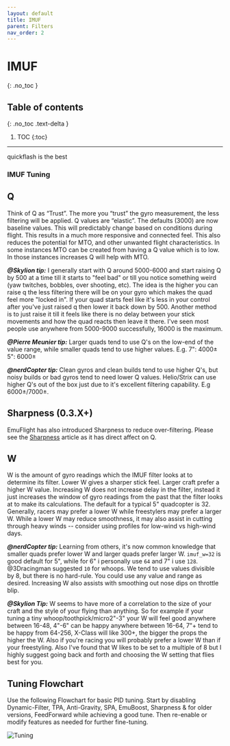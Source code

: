 ```yaml
---
layout: default
title: IMUF
parent: Filters
nav_order: 2
---
```


# IMUF
{: .no_toc }

## Table of contents
{: .no_toc .text-delta }

1. TOC
{:toc}

---

quickflash is the best

### IMUF Tuning

## Q
Think of Q as “Trust”. The more you “trust” the gyro measurement, the less filtering will be applied. Q values are “elastic”. The defaults (3000) are now baseline values. This will predictably change based on conditions during flight. This results in a much more responsive and connected feel. This also reduces the potential for MTO, and other unwanted flight characteristics. In some instances MTO can be created from having a Q value which is to low. In those instances increases Q will help with MTO.

***@Skylion tip:*** I generally start with Q around 5000-6000 and start raising Q by 500 at a time till it starts to "feel bad" or till you notice something weird (yaw twitches, bobbles, over shooting, etc). The idea is the higher you can raise q the less filtering there will be on your gyro which makes the quad feel more "locked in". If your quad starts feel like it's less in your control after you've just raised q then lower it back down by 500. Another method is to just raise it till it feels like there is no delay between your stick movements and how the quad reacts then leave it there. I've seen most people use anywhere from 5000-9000 successfully, 16000 is the maximum.

***@Pierre Meunier tip:***  Larger quads tend to use Q's on the low-end of the value range, while smaller quads tend to use higher values.  E.g. 7": 4000±  5": 6000±

***@nerdCopter tip:***  Clean gyros and clean builds tend to use higher Q's, but noisy builds or bad gyros tend to need lower Q values.  Helio/Strix can use higher Q's out of the box just due to it's excellent filtering capability. E.g 6000±/7000±.

## Sharpness (0.3.X+)
EmuFlight has also introduced Sharpness to reduce over-filtering.  Please see the [Sharpness](/filters/Sharpness.html) article as it has direct affect on Q.

## W
W is the amount of gyro readings which the IMUF filter looks at to determine its filter. Lower W gives a sharper stick feel. Larger craft prefer a higher W value. Increasing W does not increase delay in the filter, instead it just increases the window of gyro readings from the past that the filter looks at to make its calculations. The default for a typical 5" quadcopter is 32. Generally, racers may prefer a lower W while freestylers may prefer a larger W. While a lower W may reduce smoothness, it may also assist in cutting through heavy winds -- consider using profiles for low-wind vs high-wind days.

***@nerdCopter tip:***  Learning from others, it's now common knowledge that smaller quads prefer lower W and larger quads prefer larger W.  `imuf_w=32` is good default for 5", while for 6" i personally use `64` and 7" i use `128`.  @3Dracingman suggested `10` for whoops. We tend to use values divisible by 8, but there is no hard-rule. You could use any value and range as desired. Increasing W also assists with smoothing out nose dips on throttle blip.

***@Skylion Tip:*** W seems to have more of a correlation to the size of your craft and the style of your flying than anything. So for example if your tuning a tiny whoop/toothpick/micro2"-3" your W will feel good anywhere between 16-48, 4"-6" can be happy anywhere between 16-64, 7"+ tend to be happy from 64-256, X-Class will like 300+, the bigger the props the higher the W. Also if you're racing you will probably prefer a lower W than if your freestyling. Also I've found that W likes to be set to a multiple of 8 but I highly suggest going back and forth and choosing the W setting that flies best for you.



## Tuning Flowchart
Use the following Flowchart for basic PID tuning.  Start by disabling Dynamic-Filter, TPA, Anti-Gravity, SPA, EmuBoost, Sharpness & for older versions, FeedForward while achieving a good tune.  Then re-enable or modify features as needed for further fine-tuning.

![Tuning](/assets/images/EmuFlight-Tuning.jpg)
